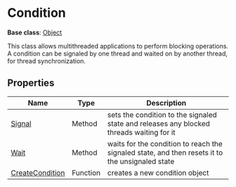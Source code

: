 # Condition

**Base class**: [Object](Object.md)

This class allows multithreaded applications to perform blocking operations. A condition can be signaled by one thread and waited on by another thread, for thread synchronization.

## Properties

| Name | Type | Description |
|---|---|---|
| [Signal](Condition_Signal.md) | Method | sets the condition to the signaled state and releases any blocked threads waiting for it |
| [Wait](Condition_Wait.md) | Method | waits for the condition to reach the signaled state, and then resets it to the unsignaled state |
| [CreateCondition](CreateCondition.md) | Function | creates a new condition object |
